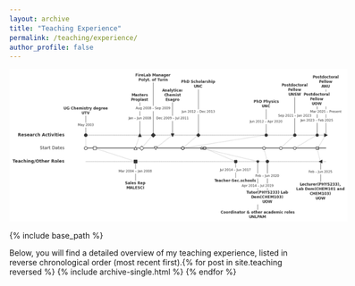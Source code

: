 ```yaml
---
layout: archive
title: "Teaching Experience"
permalink: /teaching/experience/
author_profile: false
---
```


<p>
  <img src="/images/Career.png" alt="Career history" style="max-width: 120%;">
</p>

{% include base_path %}

Below, you will find a detailed overview of my teaching experience, listed in reverse chronological order (most recent first).{% for post in site.teaching reversed %}
  {% include archive-single.html %}
{% endfor %}
